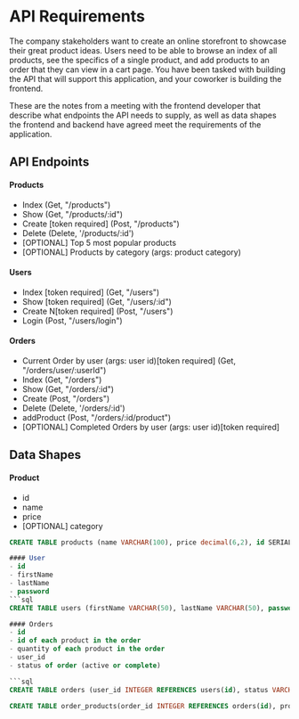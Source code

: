# API Requirements
The company stakeholders want to create an online storefront to showcase their great product ideas. Users need to be able to browse an index of all products, see the specifics of a single product, and add products to an order that they can view in a cart page. You have been tasked with building the API that will support this application, and your coworker is building the frontend.

These are the notes from a meeting with the frontend developer that describe what endpoints the API needs to supply, as well as data shapes the frontend and backend have agreed meet the requirements of the application. 

## API Endpoints
#### Products
- Index (Get, "/products")
- Show (Get, "/products/:id")
- Create [token required] (Post, "/products")
- Delete (Delete, '/products/:id')
- [OPTIONAL] Top 5 most popular products 
- [OPTIONAL] Products by category (args: product category)

#### Users
- Index [token required] (Get, "/users")
- Show [token required] (Get, "/users/:id")
- Create N[token required] (Post, "/users")
- Login (Post, "/users/login")

#### Orders
- Current Order by user (args: user id)[token required] (Get, "/orders/user/:userId")
- Index (Get, "/orders")
- Show (Get, "/orders/:id")
- Create  (Post, "/orders")
- Delete (Delete, '/orders/:id')
- addProduct (Post, "/orders/:id/product")
- [OPTIONAL] Completed Orders by user (args: user id)[token required]

## Data Shapes
#### Product
-  id
- name
- price
- [OPTIONAL] category
```sql
CREATE TABLE products (name VARCHAR(100), price decimal(6,2), id SERIAL PRIMARY KEY);

#### User
- id
- firstName
- lastName
- password
```sql
CREATE TABLE users (firstName VARCHAR(50), lastName VARCHAR(50), password VARCHAR(100), id SERIAL PRIMARY KEY);

#### Orders
- id
- id of each product in the order
- quantity of each product in the order
- user_id
- status of order (active or complete)

```sql
CREATE TABLE orders (user_id INTEGER REFERENCES users(id), status VARCHAR(50), id SERIAL PRIMARY KEY);

CREATE TABLE order_products(order_id INTEGER REFERENCES orders(id), product_id INTEGER REFERENCES products(id), quantity INTEGER, id SERIAL PRIMARY KEY);
 
